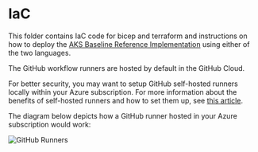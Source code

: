 # IaC
This folder contains IaC code for bicep and terraform and instructions on how to deploy the [AKS Baseline Reference Implementation](https://github.com/mspnp/aks-baseline) using either of the two languages.


The GitHub workflow runners are hosted by default in the GitHub Cloud.

For better security, you may want to setup GitHub self-hosted runners locally within your Azure subscription. For more information about the benefits of self-hosted runners and how to set them up, see [this article](https://docs.github.com/en/actions/hosting-your-own-runners/about-self-hosted-runners).

   The diagram below depicts how a GitHub runner hosted in your Azure subscription would work:

   ![GitHub Runners](../../aks-baseline-automation/docs/.attachments/GitHub-Runners.jpg)
